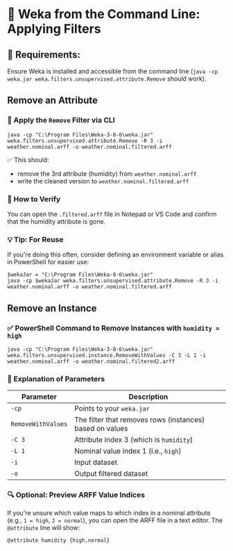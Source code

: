 # 🧠 Weka from the Command Line: Applying Filters 

## 🧰 Requirements:
Ensure Weka is installed and accessible from the command line (`java -cp weka.jar weka.filters.unsupervised.attribute.Remove` should work).

## Remove an Attribute

### 🧪 Apply the `Remove` Filter via CLI

    java -cp "C:\Program Files\Weka-3-8-6\weka.jar" weka.filters.unsupervised.attribute.Remove -R 3 -i weather.nominal.arff -o weather.nominal.filtered.arff

✅ This should:

- remove the 3rd attribute (humidity) from `weather.nominal.arff`
- write the cleaned version to `weather.nominal.filtered.arff`

### 🧪 How to Verify
You can open the `.filtered.arff` file in Notepad or VS Code and confirm that the humidity attribute is gone.

### 💡 Tip: For Reuse
If you're doing this often, consider defining an environment variable or alias in PowerShell for easier use:

    $wekaJar = "C:\Program Files\Weka-8-6\weka.jar"
    java -cp $wekaJar weka.filters.unsupervised.attribute.Remove -R 3 -i weather.nominal.arff -o weather.nominal.filtered.arff

## Remove an Instance

### ✅ PowerShell Command to Remove Instances with `humidity = high`

    java -cp "C:\Program Files\Weka-3-8-6\weka.jar" weka.filters.unsupervised.instance.RemoveWithValues -C 3 -L 1 -i weather.nominal.arff -o weather.nominal.filtered2.arff

### 📘 Explanation of Parameters

| Parameter          | Description                                              |
| ------------------ | -------------------------------------------------------- |
| `-cp`              | Points to your `weka.jar`                                |
| `RemoveWithValues` | The filter that removes rows (instances) based on values |
| `-C 3`             | Attribute index 3 (which is `humidity`)                  |
| `-L 1`             | Nominal value index 1 (i.e., `high`)                     |
| `-i`               | Input dataset                                            |
| `-o`               | Output filtered dataset                                  |

### 🔍 Optional: Preview ARFF Value Indices

If you're unsure which value maps to which index in a nominal attribute (e.g., `1 = high`, `2 = normal`), you can open the ARFF file in a text editor. The `@attribute` line will show:

    @attribute humidity {high,normal}

